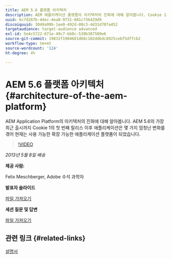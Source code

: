 ```yaml
---
title: AEM 5.6 플랫폼 아키텍처
description: AEM 애플리케이션 플랫폼의 아키텍처의 진화에 대해 알아봅니다. Cookie 1의 첫 번째 릴리스 이후 가장 최근의 AEM 5.6이 출시되기 전까지 애플리케이션은 여러 가지 변화를 겪어 현재 사용 가능한 확장 가능한 애플리케이션 플랫폼이 되었습니다.
uuid: 6c7d287b-4dec-4ea8-9731-881c736429d9
discoiquuid: 3049a99b-1ee0-492d-80c3-4d31d70fa452
targetaudience: target-audience advanced
exl-id: 5e4c5722-671e-49c7-bb0c-530b387500e6
source-git-commit: 19832f1904681d68c102ddbdc8925cebf5dffcb2
workflow-type: tm+mt
source-wordcount: '124'
ht-degree: 4%

---
```


# AEM 5.6 플랫폼 아키텍처{#architecture-of-the-aem-platform}

AEM Application Platform의 아키텍처의 진화에 대해 알아봅니다. AEM 5.6의 가장 최근 출시까지 Cookie 1의 첫 번째 릴리스 이후 애플리케이션은 몇 가지 엄청난 변화를 겪어 현재는 사용 가능한 확장 가능한 애플리케이션 플랫폼이 되었습니다.

>[!VIDEO](https://video.tv.adobe.com/v/19575/?quality=9)

*2013년 5월 8일 배송*

**제공 사람:**

Felix Meschberger, Adobe 수석 과학자

**발표자 슬라이드**

[파일 가져오기](assets/20130508-aem56-architecture.pdf)

**세션 질문 및 답변**

[파일 가져오기](assets/questionsanswers-aem56-architecture.pdf)

## 관련 링크 {#related-links}

[설명서](https://docs.adobe.com/docs/en/cq/5-6-1/exploring/introduction.html?wcmmode=disabled)

<!--
[Get back to the Overview](https://helpx.adobe.com/experience-manager/kt/eseminars/gems/aem-index.html)
-->
